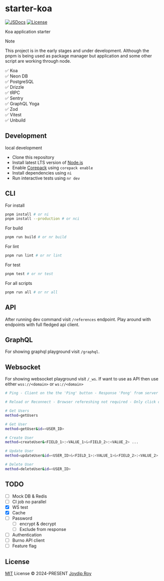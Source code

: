 # starter-koa

[![JSDocs][jsdocs-src]][jsdocs-href] [![License][license-src]][license-href]

Koa application starter

> [!NOTE]
> This project is in the early stages and under development. Although the pnpm
> is being used as package manager but application and some other script are
> working through node.

✅ Koa <br>
✅ Neon DB <br>
  ✅ PostgreSQL <br>
✅ Drizzle <br>
✅ tRPC <br>
✅ Sentry <br>
✅ GraphQL Yoga <br>
✅ Zod <br>
✅ Vitest <br>
✅ Unbuild <br>

## Development

<summary>local development</summary>

- Clone this repository
- Install latest LTS version of [Node.js](https://nodejs.org/en/)
- Enable [Corepack](https://github.com/nodejs/corepack) using `corepack enable`
- Install dependencies using `ni`
- Run interactive tests using `nr dev`

## CLI

For install

```sh
pnpm install # or ni
pnpm install --production # or nci
```

For build

```sh
pnpm run build # or nr build
```

For lint

```sh
pnpm run lint # or nr lint
```

For test

```sh
pnpm test # or nr test
```

For all scripts

```sh
pnpm run all # or nr all
```

## API

After running dev command visit `/references` endpoint. Play around with endpoints with full fledged api client.

## GraphQL

For showing graphql playground visit `/graphql`.

## Websocket

For showing websocket playground visit `/_ws`. If want to use as API then use either `wss://<domain>` or `ws://<domain>`

```sh
# Ping - Client on the the 'Ping' button - Response 'Pong' from server

# Reload or Reconnect - Browser refereshing not required - Only click on 'Reconnect' button

# Get Users
method=getUsers

# Get User
method=getUser&id=<USER_ID>

# Create User
method=createUser&<FIELD_1>:<VALUE_1>&<FIELD_2>:<VALUE_2> ...

# Update User
method=updateUser&id=<USER_ID>&<FIELD_1>:<VALUE_1>&<FIELD_2>:<VALUE_2> ...

# Delete User
method=deleteUser&id=<USER_ID>
```

## TODO

- [ ] Mock DB & Redis
- [ ] CI job no parallel
- [x] WS test
- [x] Cache
- [ ] Password
  - [ ] encrypt & decrypt
  - [ ] Exclude from response
- [ ] Authentication
- [ ] Burno API client
- [ ] Feature flag

## License

[MIT](./LICENSE) License © 2024-PRESENT [Joydip Roy](https://github.com/rjoydip)

<!-- Badges -->

[license-src]: https://img.shields.io/github/license/rjoydip/starter-koa.svg?style=flat&colorA=080f12&colorB=1fa669
[license-href]: https://github.com/rjoydip/starter-koa/blob/main/LICENSE
[jsdocs-src]: https://img.shields.io/badge/jsdocs-reference-080f12?style=flat&colorA=080f12&colorB=1fa669
[jsdocs-href]: https://www.jsdocs.io/package/starter-koa
